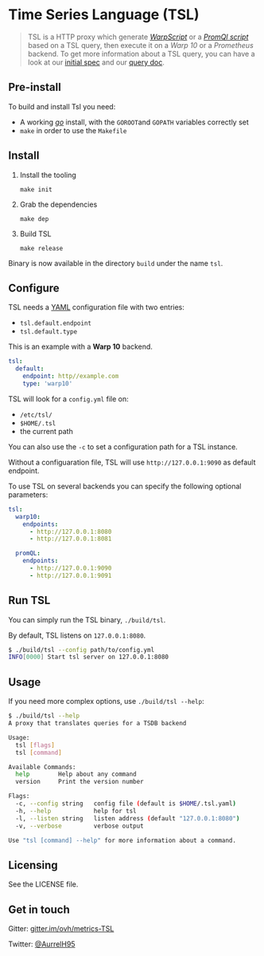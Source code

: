 # Time Series Language (TSL)

> TSL is a HTTP proxy which generate [_WarpScript_](https://www.warp10.io) or a [_PromQl script_](https://prometheus.io/docs/prometheus/latest/querying/basics/) based on a TSL query, then execute it on a _Warp 10_ or a _Prometheus_ backend. To get more information about a TSL query, you can have a look at our [initial spec](./spec/spec.md) and our [query doc](./spec/doc.md).

## Pre-install

To build and install Tsl you need:

- A working [_go_](https://golang.org) install, with the `GOROOT`and `GOPATH` variables correctly set
- `make` in order to use the `Makefile`

## Install

1. Install the tooling

   `make init`

2. Grab the dependencies

   `make dep`

3. Build TSL

   `make release`

Binary is now available in the directory `build` under the name `tsl`.

## Configure

TSL needs a [YAML](http://yaml.org/) configuration file with two entries:

- `tsl.default.endpoint`
- `tsl.default.type`

This is an example with a **Warp 10** backend.

```yaml
tsl:
  default:
    endpoint: http//example.com
    type: 'warp10'
```

TSL will look for a `config.yml` file on:

- `/etc/tsl/`
- `$HOME/.tsl`
- the current path

You can also use the `-c` to set a configuration path for a TSL instance.

Without a configuaration file, TSL will use `http://127.0.0.1:9090` as default endpoint.

To use TSL on several backends you can specify the following optional parameters:

```YAML
tsl:
  warp10:
    endpoints:
      - http://127.0.0.1:8080
      - http://127.0.0.1:8081

  promQL:
    endpoints:
      - http://127.0.0.1:9090
      - http://127.0.0.1:9091
```

## Run TSL

You can simply run the TSL binary, `./build/tsl`.

By default, TSL listens on `127.0.0.1:8080`.

```sh
$ ./build/tsl --config path/to/config.yml
INFO[0000] Start tsl server on 127.0.0.1:8080
```

## Usage

If you need more complex options, use `./build/tsl --help`:

```sh
$ ./build/tsl --help
A proxy that translates queries for a TSDB backend

Usage:
  tsl [flags]
  tsl [command]

Available Commands:
  help        Help about any command
  version     Print the version number

Flags:
  -c, --config string   config file (default is $HOME/.tsl.yaml)
  -h, --help            help for tsl
  -l, --listen string   listen address (default "127.0.0.1:8080")
  -v, --verbose         verbose output

Use "tsl [command] --help" for more information about a command.
```

## Licensing

See the LICENSE file.

## Get in touch

Gitter: [gitter.im/ovh/metrics-TSL](https://gitter.im/ovh/metrics-TSL)

Twitter: [@AurrelH95](https://twitter.com/AurrelH95)
